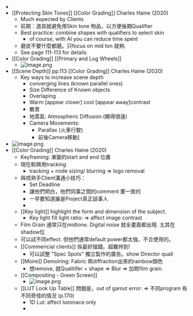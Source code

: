 -
- [[Protecting Skin Tones]] [[Color Grading]] Charles Haine (2020)
	- Much expected by Clients
	- 前期：道具就避免用Skin tone 物品，以方便後期Qualifier
	- Best practice: combine shapes with qualifiers to select skin
		- of course, with AI you can reduce time spent
	- 磨皮不要什麼都磨。只focus on mid ton 就夠.
	- See page 111-113 for details
- [[Color Grading]] [[Primary and Log Wheels]]
	- ![image.png](../assets/image_1654360665984_0.png)
- [[Scene Depth]] pp.113  [[Color Grading]] Charles Haine (2020)
	- Key ways to increase scene depth
		- converging lines (known parallel ones)
		- Size Difference of Known objects
		- Overlaping
		- Warm [appear closer] cool [appear away]contrast
		- 散景
		- 地蒸氣: Atmospheric Diffusion  (顯得很遠)
		- Camera Movements:
			- Parallax   (火車行駛)
			- 前後Camera移動]
- ![image.png](../assets/image_1654361673115_0.png)
- [[Color Grading]] Charles Haine (2020)
	- Keyframing: 漸變的start and end 位置
	- 現在較興用tracking
		- tracking + node sizing/  blurring => logo removal
	- 與唔熟手Client溝通小技巧：
		- Set Deadline
		- 讓他們明白，他們同事之間的comment 要一致的
		- 一早要知道誰是Project真正話事人
		-
	- [[Key light]] highlight the form and dimension of the subject.
		- Key light fill light ratio:  =>  affect image contrast
	- Film Grain 通常只在midtone.  Digital noise 就全畫面都出現. 尢其在shadow位
	- 可以試不同effect.  但他們通常default power都太強，不合使用的。
	- [[Commericial clients]] 係最好搵錢。超難拎到!
		- 可以試整 "Spec Spots" 獨立製作的廣告。show Director quali
	- [[Moire]] Demoiring:  Fabric 啲diffraction出來的rainbow顏色
		- 想remove,  就Qualitifer + shape =>  Blur => 加啲film grain.
	- [[Compositing - Green Screen]]
		- ![image.png](../assets/image_1654411513312_0.png)
	- [[LUT Look Up Table]] 問題是，out of gamut error:  =>  不同program 有不同奇怪的情況 (p.170)
		- 1D Lut:   affect luminace only
		-
